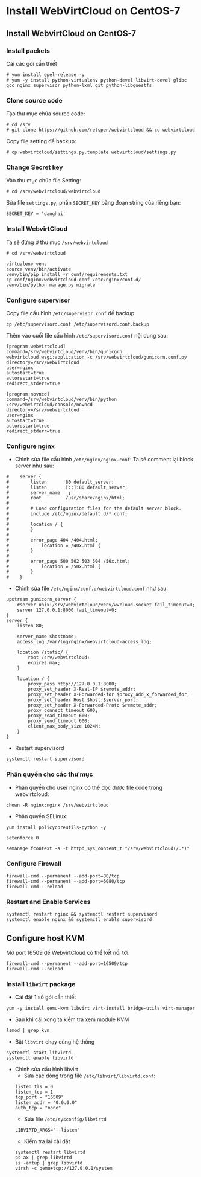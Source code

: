 # Install WebVirtCloud on CentOS-7

## Install WebvirtCloud on CentOS-7

### Install packets
Cài các gói cần thiết
```
# yum install epel-release -y
# yum -y install python-virtualenv python-devel libvirt-devel glibc gcc nginx supervisor python-lxml git python-libguestfs
```

### Clone source code
Tạo thư mục chứa source code:
```
# cd /srv
# git clone https://github.com/retspen/webvirtcloud && cd webvirtcloud
```
Copy file setting để backup:
```
# cp webvirtcloud/settings.py.template webvirtcloud/settings.py
```

### Change Secret key

Vào thư mục chứa file Setting:
```
# cd /srv/webvirtcloud/webvirtcloud
```

Sửa file `settings.py`, phần `SECRET_KEY` bằng đoạn string của riêng bạn:
```
SECRET_KEY = 'danghai'
```

### Install WebvirtCloud
Ta sẽ đứng ở thư mục `/srv/webvirtcloud`
```
# cd /srv/webvirtcloud
```

```
virtualenv venv
source venv/bin/activate
venv/bin/pip install -r conf/requirements.txt
cp conf/nginx/webvirtcloud.conf /etc/nginx/conf.d/
venv/bin/python manage.py migrate
```

### Configure supervisor
Copy file cấu hình `/etc/supervisor.conf` để backup
```
cp /etc/supervisord.conf /etc/supervisord.conf.backup
```

Thêm vào cuối file cấu hình `/etc/supervisord.conf` nội dung sau:
```
[program:webvirtcloud]
command=/srv/webvirtcloud/venv/bin/gunicorn webvirtcloud.wsgi:application -c /srv/webvirtcloud/gunicorn.conf.py
directory=/srv/webvirtcloud
user=nginx
autostart=true
autorestart=true
redirect_stderr=true

[program:novncd]
command=/srv/webvirtcloud/venv/bin/python /srv/webvirtcloud/console/novncd
directory=/srv/webvirtcloud
user=nginx
autostart=true
autorestart=true
redirect_stderr=true  
```

### Configure nginx
- Chỉnh sửa file cấu hình `/etc/nginx/nginx.conf`:
Ta sẽ comment lại block server như sau:
```
#    server {
#        listen       80 default_server;
#        listen       [::]:80 default_server;
#        server_name  _;
#        root         /usr/share/nginx/html;
#
#        # Load configuration files for the default server block.
#        include /etc/nginx/default.d/*.conf;
#
#        location / {
#        }
#
#        error_page 404 /404.html;
#            location = /40x.html {
#        }
#
#        error_page 500 502 503 504 /50x.html;
#            location = /50x.html {
#        }
#    }
```

- Chỉnh sửa file `/etc/nginx/conf.d/webvirtcloud.conf` như sau:
```
upstream gunicorn_server {
    #server unix:/srv/webvirtcloud/venv/wvcloud.socket fail_timeout=0;
    server 127.0.0.1:8000 fail_timeout=0;
}
server {
    listen 80;

    server_name $hostname;
    access_log /var/log/nginx/webvirtcloud-access_log; 

    location /static/ {
        root /srv/webvirtcloud;
        expires max;
    }

    location / {
        proxy_pass http://127.0.0.1:8000;
        proxy_set_header X-Real-IP $remote_addr;
        proxy_set_header X-Forwarded-for $proxy_add_x_forwarded_for;
        proxy_set_header Host $host:$server_port;
        proxy_set_header X-Forwarded-Proto $remote_addr;
        proxy_connect_timeout 600;
        proxy_read_timeout 600;
        proxy_send_timeout 600;
        client_max_body_size 1024M;
    }
}
```

- Restart supervisord
```
systemctl restart supervisord
```

### Phân quyền cho các thư mục
- Phân quyền cho user nginx có thể đọc được file code trong webvirtcloud:
```
chown -R nginx:nginx /srv/webvirtcloud
```

- Phân quyền SELinux:
```
yum install policycoreutils-python -y

setenforce 0

semanage fcontext -a -t httpd_sys_content_t "/srv/webvirtcloud(/.*)" 
```

### Configure Firewall
```
firewall-cmd --permanent --add-port=80/tcp
firewall-cmd --permanent --add-port=6080/tcp
firewall-cmd --reload
```

### Restart and Enable Services
```
systemctl restart nginx && systemctl restart supervisord
systemctl enable nginx && systemctl enable supervisord
```

## Configure host KVM
Mở port 16509 để WebvirtCloud có thể kết nối tới.
```
firewall-cmd --permanent --add-port=16509/tcp
firewall-cmd --reload
```

### Install `libvirt` package
- Cài đặt 1 số gói cần thiết
```
yum -y install qemu-kvm libvirt virt-install bridge-utils virt-manager
```

- Sau khi cài xong ta kiểm tra xem module KVM
```
lsmod | grep kvm
```

- Bật `libvirt` chạy cùng hệ thống
```
systemctl start libvirtd
systemctl enable libvirtd
```

- Chỉnh sửa cấu hình libvirt
    - Sửa các dòng trong file `/etc/libvirt/libvirtd.conf`:
    ```
    listen_tls = 0
    listen_tcp = 1
    tcp_port = "16509"
    listen_addr = "0.0.0.0"
    auth_tcp = "none" 
    ```
    - Sửa file `/etc/sysconfig/libvirtd`
    ```
    LIBVIRTD_ARGS="--listen"  
    ```
    - Kiểm tra lại cài đặt
    ```
    systemctl restart libvirtd  
    ps ax | grep libvirtd  
    ss -antup | grep libvirtd  
    virsh -c qemu+tcp://127.0.0.1/system  
    ```
